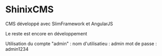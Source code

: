# ShinixCMS
CMS développé avec SlimFramework et AngularJS

Le reste est encore en développement

Utilisation du compte "admin" :
nom d'utilisatieu : admin
mot de passe : admin1234
